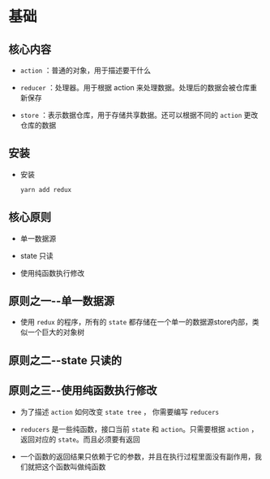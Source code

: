 # 基础

## 核心内容

- `action` ：普通的对象，用于描述要干什么

- `reducer` ：处理器。用于根据 action 来处理数据。处理后的数据会被仓库重新保存

- `store` ：表示数据仓库，用于存储共享数据。还可以根据不同的 `action` 更改仓库的数据

## 安装

- 安装

    ```js
    yarn add redux
    ```

## 核心原则

- 单一数据源

- state 只读

- 使用纯函数执行修改

## 原则之一--单一数据源

- 使用 `redux` 的程序，所有的 `state` 都存储在一个单一的数据源store内部，类似一个巨大的对象树

## 原则之二--state 只读的

## 原则之三--使用纯函数执行修改

- 为了描述 `action` 如何改变 `state tree` ， 你需要编写 `reducers`

- `reducers` 是一些纯函数，接口当前 `state` 和 `action`。只需要根据 `action` ，返回对应的 `state`。而且必须要有返回

- 一个函数的返回结果只依赖于它的参数，并且在执行过程里面没有副作用，我们就把这个函数叫做纯函数
